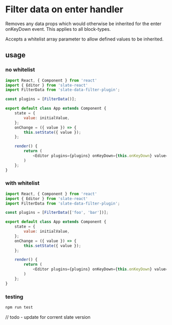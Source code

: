 # Filter data on enter handler

Removes any data props which would otherwise be inherited for the enter onKeyDown event. This applies to all block-types.

Accepts a whitelist array parameter to allow defined values to be inherited. 

## usage

### no whitelist

```js
import React, { Component } from 'react'
import { Editor } from 'slate-react'
import FilterData from 'slate-data-filter-plugin';

const plugins = [FilterData()];

export default class App extends Component {
    state = {
        value: initialValue,
    };
    onChange = ({ value }) => {
        this.setState({ value });
    };

    render() {
        return (
            <Editor plugins={plugins} onKeyDown={this.onKeyDown} value={this.state.value} onChange={this.onChange} />
        )
    };
}
```

### with whitelist

```js
import React, { Component } from 'react'
import { Editor } from 'slate-react'
import FilterData from 'slate-data-filter-plugin';

const plugins = [FilterData(['foo', 'bar'])];

export default class App extends Component {
    state = {
        value: initialValue,
    };
    onChange = ({ value }) => {
        this.setState({ value });
    };

    render() {
        return (
            <Editor plugins={plugins} onKeyDown={this.onKeyDown} value={this.state.value} onChange={this.onChange} />
        )
    };
}
```

### testing

```bash
npm run test
```
// todo - update for corrent slate version
